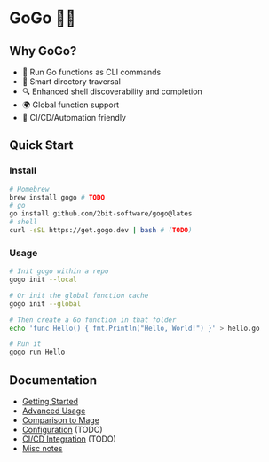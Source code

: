 # GoGo 🏃‍♂️

## Why GoGo?
- 🚀 Run Go functions as CLI commands
- 🌳 Smart directory traversal
- 🔍 Enhanced shell discoverability and completion
- 🌍 Global function support
- 🎯 CI/CD/Automation friendly

## Quick Start
### Install
```bash
# Homebrew
brew install gogo # TODO
# go
go install github.com/2bit-software/gogo@lates
# shell
curl -sSL https://get.gogo.dev | bash # (TODO)
```

### Usage

```bash
# Init gogo within a repo
gogo init --local

# Or init the global function cache
gogo init --global

# Then create a Go function in that folder
echo 'func Hello() { fmt.Println("Hello, World!") }' > hello.go

# Run it
gogo run Hello
```

## Documentation
- [Getting Started](./getting-started.md)
- [Advanced Usage](./advanced-usage.md)
- [Comparison to Mage](./mage-comparison.md)
- [Configuration](./configuration.md) (TODO)
- [CI/CD Integration](./cicd.md) (TODO)
- [Misc notes](./notes.md)